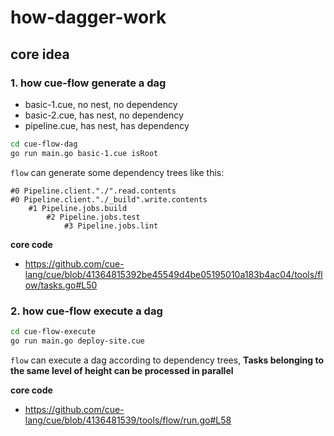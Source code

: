 # how-dagger-work

## core idea

### 1. how cue-flow generate a dag

- basic-1.cue, no nest, no dependency
- basic-2.cue, has nest, no dependency
- pipeline.cue, has nest, has dependency

```bash
cd cue-flow-dag
go run main.go basic-1.cue isRoot
```

`flow` can generate some dependency trees like this:

```
#0 Pipeline.client."./".read.contents
#0 Pipeline.client."./_build".write.contents
    #1 Pipeline.jobs.build
        #2 Pipeline.jobs.test
            #3 Pipeline.jobs.lint
```

**core code**

- <https://github.com/cue-lang/cue/blob/41364815392be45549d4be05195010a183b4ac04/tools/flow/tasks.go#L50>

### 2. how cue-flow execute a dag

```bash
cd cue-flow-execute
go run main.go deploy-site.cue
```

`flow` can execute a dag according to dependency trees, **Tasks belonging to the same level of height can be processed in parallel**

**core code**

- <https://github.com/cue-lang/cue/blob/4136481539/tools/flow/run.go#L58>
